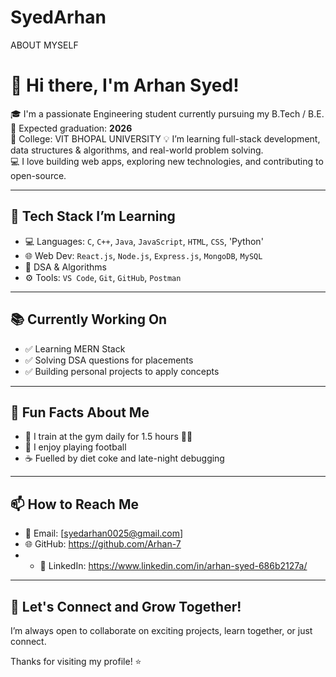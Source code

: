 # SyedArhan
ABOUT MYSELF

# 👋 Hi there, I'm Arhan Syed!

🎓 I'm a passionate Engineering student currently pursuing my B.Tech / B.E.  
📆 Expected graduation: **2026**  
🏫 College: VIT BHOPAL UNIVERSITY
💡 I’m learning full-stack development, data structures & algorithms, and real-world problem solving.  
💻 I love building web apps, exploring new technologies, and contributing to open-source.

---

## 🔧 Tech Stack I’m Learning

- 💻 Languages: `C`, `C++`, `Java`, `JavaScript`, `HTML`, `CSS`, 'Python'
- 🌐 Web Dev: `React.js`, `Node.js`, `Express.js`, `MongoDB`, `MySQL`
- 🧠 DSA & Algorithms
- ⚙️ Tools: `VS Code`, `Git`, `GitHub`, `Postman`

---

## 📚 Currently Working On

- ✅ Learning MERN Stack
- ✅ Solving DSA questions for placements
- ✅ Building personal projects to apply concepts

---

## 🧠 Fun Facts About Me

- 💪 I train at the gym daily for 1.5 hours 🏋️‍♂️
- 🚗 I enjoy playing football
- ☕ Fuelled by diet coke and late-night debugging

---

## 📫 How to Reach Me

- 📧 Email: [syedarhan0025@gmail.com]
- 🌐 GitHub: https://github.com/Arhan-7
-  - 💼 LinkedIn: https://www.linkedin.com/in/arhan-syed-686b2127a/

---

## 🔗 Let's Connect and Grow Together!

I’m always open to collaborate on exciting projects, learn together, or just connect.

Thanks for visiting my profile! ⭐

